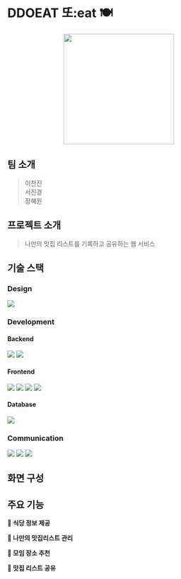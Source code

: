 # DDOEAT 또:eat 🍽️
<!-- SSAFY 11기 1학기 관통 프로젝트-->
<p align="center">
  <img src="https://github.com/pigpick/.github/assets/115332381/7fad7b43-ea82-4846-984c-5bddf9bb0c0b"  width="250" height="250"/>
</p>


## 팀 소개
> 이찬진<br>
> 서진경<br>
> 장혜원<br>

## 프로젝트 소개
> 나만의 맛집 리스트를 기록하고 공유하는 웹 서비스


## 기술 스택

### Design
<img src="https://img.shields.io/badge/figma-F24E1E?style=for-the-badge&logo=figma&logoColor=white">

### Development
#### Backend
<img src="https://img.shields.io/badge/spring-6DB33F?style=for-the-badge&logo=spring&logoColor=white"> <img src="https://img.shields.io/badge/springboot-6DB33F?style=for-the-badge&logo=springboot&logoColor=white">

#### Frontend
<img src="https://img.shields.io/badge/vue.js-4FC08D?style=for-the-badge&logo=vue.js&logoColor=white"> <img src="https://img.shields.io/badge/bootstrap-7952B3?style=for-the-badge&logo=bootstrap&logoColor=white"> <img src="https://img.shields.io/badge/css-1572B6?style=for-the-badge&logo=css3&logoColor=white"> <img src="https://img.shields.io/badge/html5-E34F26?style=for-the-badge&logo=html5&logoColor=white">

#### Database
<img src="https://img.shields.io/badge/mysql-4479A1?style=for-the-badge&logo=mysql&logoColor=white">


### Communication
<img src="https://img.shields.io/badge/github-181717?style=for-the-badge&logo=github&logoColor=white"> <img src="https://img.shields.io/badge/git-F05032?style=for-the-badge&logo=git&logoColor=white"> <img src="https://img.shields.io/badge/notion-181717?style=for-the-badge&logo=notion&logoColor=white">

## 화면 구성

## 주요 기능
<b>👣 식당 정보 제공</b> <br>

<b>👣 나만의 맛집리스트 관리</b> <br>

<b>👣 모임 장소 추천</b> <br>

<b>👣 맛집 리스트 공유</b> <br>

<!--
**Here are some ideas to get you started:**

🙋‍♀️ A short introduction - what is your organization all about?
🌈 Contribution guidelines - how can the community get involved?
👩‍💻 Useful resources - where can the community find your docs? Is there anything else the community should know?
🍿 Fun facts - what does your team eat for breakfast?
🧙 Remember, you can do mighty things with the power of [Markdown](https://docs.github.com/github/writing-on-github/getting-started-with-writing-and-formatting-on-github/basic-writing-and-formatting-syntax)
-->
